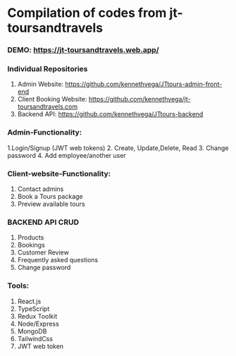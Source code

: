 
# Compilation of codes from jt-toursandtravels
### DEMO: https://jt-toursandtravels.web.app/

### Individual Repositories
1. Admin Website: https://github.com/kennethvega/JTtours-admin-front-end
2. Client Booking Website: https://github.com/kennethvega/jt-toursandtravels.com
3. Backend API: https://github.com/kennethvega/JTtours-backend

### Admin-Functionality:
1.Login/Signup (JWT web tokens)
2. Create, Update,Delete, Read
3. Change password
4. Add employee/another user

### Client-website-Functionality:
1. Contact admins
2. Book a Tours package
3. Preview available tours

### BACKEND API CRUD
1. Products
2. Bookings
3. Customer Review
4. Frequently asked questions
5. Change password

### Tools:
1. React.js
2. TypeScript
3. Redux Toolkit
4. Node/Express
5. MongoDB
6. TailwindCss
7. JWT web token
